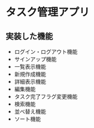 # タスク管理アプリ
## 実装した機能
- ログイン・ログアウト機能
- サインアップ機能
- 一覧表示機能
- 新規作成機能
- 詳細表示機能
- 編集機能
- タスク完了フラグ変更機能
- 検索機能
- 並べ替え機能
- ソート機能
